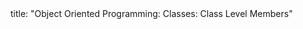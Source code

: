 <frontmatter>
title: "Object Oriented Programming: Classes: Class Level Members"
</frontmatter>

<include src="navbar.md" boilerplate />

<include src="unit-inPage-asFlat.md" boilerplate />